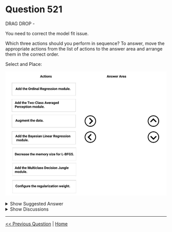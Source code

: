 # Question 521

DRAG DROP -

You need to correct the model fit issue.

Which three actions should you perform in sequence? To answer, move the appropriate actions from the list of actions to the answer area and arrange them in the correct order.

Select and Place:

![Question Image](../images/q521_q_0046700001.png)

<details>
  <summary>Show Suggested Answer</summary>

<img src="../images/q521_ans_0_0046800001.png" alt="Answer Image"><br>

<p>Step 1: Augment the data -</p>
<p>Scenario: Columns in each dataset contain missing and null values. The datasets also contain many outliers.</p>
<p>Step 2: Add the Bayesian Linear Regression module.</p>
<p>Scenario: You produce a regression model to predict property prices by using the Linear Regression and Bayesian Linear Regression modules.</p>
<p>Step 3: Configure the regularization weight.</p>
<p>Regularization typically is used to avoid overfitting. For example, in L2 regularization weight, type the value to use as the weight for L2 regularization. We recommend that you use a non-zero value to avoid overfitting.</p>
<p>Scenario:</p>
<p>Model fit: The model shows signs of overfitting. You need to produce a more refined regression model that reduces the overfitting.</p>
<p>Incorrect Answers:</p>
<p>Multiclass Decision Jungle module:</p>
<p>Decision jungles are a recent extension to decision forests. A decision jungle consists of an ensemble of decision directed acyclic graphs (DAGs).</p>
<p>L-BFGS:</p>
<p>L-BFGS stands for &quot;limited memory Broyden-Fletcher-Goldfarb-Shanno&quot;. It can be found in the wwo-Class Logistic Regression module, which is used to create a logistic regression model that can be used to predict two (and only two) outcomes.</p>
<p>Reference:</p>
<p>https://docs.microsoft.com/en-us/azure/machine-learning/studio-module-reference/linear-regression</p>

</details>

<details>
  <summary>Show Discussions</summary>

<blockquote><p><strong>james2033</strong> <code>(Sat 12 Oct 2024 04:55)</code> - <em>Upvotes: 1</em></p><p>Question keyword &quot;You produce a regression model to predict property prices by using the Linear Regression and Bayesian Linear Regression modules.&quot; --&gt; 
First block, sure for &quot;Augment the data&quot;.
Third block, sure for &quot;Configure the regulation weight.&quot;
remain part, Second block, choose &quot;Add the Bayesian Linear Regression module&quot; based on question&#x27;s keyword.</p></blockquote>
<blockquote><p><strong>phdykd</strong> <code>(Mon 26 Feb 2024 02:46)</code> - <em>Upvotes: 1</em></p><p>given answer is ok</p></blockquote>
<blockquote><p><strong>phdykd</strong> <code>(Mon 26 Feb 2024 02:46)</code> - <em>Upvotes: 3</em></p><p>Augment the data to increase the size of the training set and potentially improve the model&#x27;s ability to capture patterns in the data.
Add the Bayesian linear regression module, which may provide a better fit for the data than the standard linear regression module.
Configure the regularization weight to help prevent overfitting and improve generalization performance.</p></blockquote>
<blockquote><p><strong>phdykd</strong> <code>(Mon 26 Feb 2024 02:43)</code> - <em>Upvotes: 1</em></p><p>Augment the data: This can help to increase the size and diversity of the training data, which may improve the performance of the model.

Configure the regularization weight: Regularization can help to prevent overfitting by adding a penalty term to the loss function. Adjusting the regularization weight can help to find an optimal balance between model complexity and generalization.

Decrease the memory size for L-BFGS: This can help to reduce the computational resources required for training the model, which can improve the efficiency and speed of the training process.

Adding the other modules (ordinal regression, two-class averaged perception, multiclass decision jungle) would not be appropriate for a regression problem, and adding the Bayesian Linear Regression module was already mentioned in the scenario.</p></blockquote>

<blockquote><p><strong>azure1000</strong> <code>(Sat 06 Aug 2022 06:40)</code> - <em>Upvotes: 3</em></p><p>Augmentation and regularization is correct. but not sure for Bayesian model</p></blockquote>
<blockquote><p><strong>azayra</strong> <code>(Fri 28 Oct 2022 16:38)</code> - <em>Upvotes: 1</em></p><p>You must set up the experiment to cross-validate the Linear Regression and Bayesian Linear Regression modules to evaluate performance.</p></blockquote>
<blockquote><p><strong>mangeshb1981</strong> <code>(Fri 12 Aug 2022 11:28)</code> - <em>Upvotes: 1</em></p><p>What should be the answer then?</p></blockquote>

</details>

---

[<< Previous Question](question_520.md) | [Home](/index.md)
